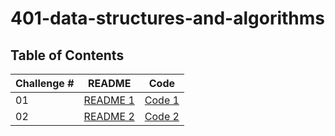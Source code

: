 # 401-data-structures-and-algorithms

## Table of Contents

| Challenge #     | README | Code |
| --------------- | ----   |------|
| 01          | [README 1](challenges/array-reverse/src/README.md)| [Code 1](challenges/array-reverse/array-reverse.java)|
| 02          | [README 2](challenges/array-insert-shift/lib/src/main/java/arrayInsertShift/README.md)| [Code 2](challenges/array-insert-shift/lib/src/main/java/arrayInsertShift/Main.java)|